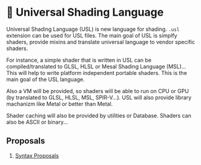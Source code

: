 # 🧊 Universal Shading Language

Universal Shading Language (USL) is new language for shading. `.usl` extension can be used for USL files. 
The main goal of USL is simplfy shaders, 
provide mixins and translate universal language to vendor specific shaders.

For instance, a simple shader that is written in USL can be compiled/translated to GLSL, HLSL or Mesal Shading Language (MSL)... 
This will help to write platform independent portable shaders. 
This is the main goal of the USL language.

Also a VM will be provided, so shaders will be able to run on CPU or GPU (by translated to GLSL, HLSL, MSL, SPIR-V...). USL will also provide library machanizm like Metal or better than Metal. 

Shader caching will also be provided by utilities or Database. Shaders can also be ASCII or binary...

## Proposals

1. [Syntax Proposals](https://github.com/UniversalShading/spec/blob/master/SyntaxProposals.md)

